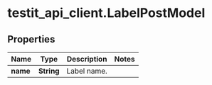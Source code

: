 # testit_api_client.LabelPostModel

## Properties

Name | Type | Description | Notes
------------ | ------------- | ------------- | -------------
**name** | **String** | Label name. | 


